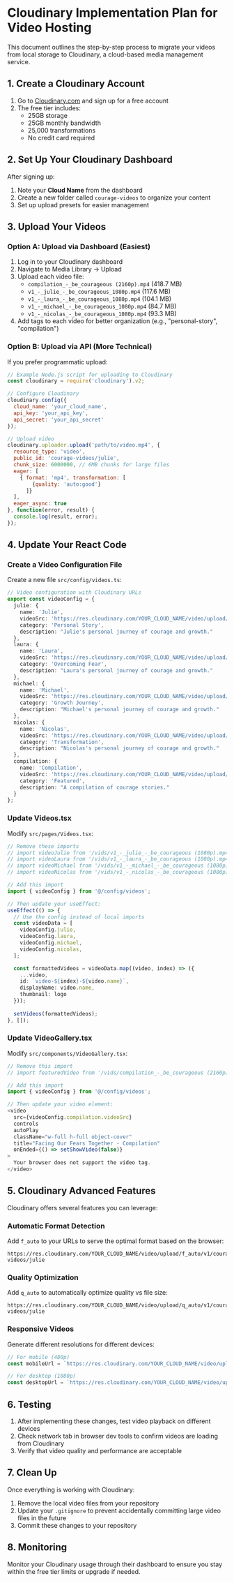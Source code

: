 # Cloudinary Implementation Plan for Video Hosting

This document outlines the step-by-step process to migrate your videos from local storage to Cloudinary, a cloud-based media management service.

## 1. Create a Cloudinary Account

1. Go to [Cloudinary.com](https://cloudinary.com/) and sign up for a free account
2. The free tier includes:
   - 25GB storage
   - 25GB monthly bandwidth
   - 25,000 transformations
   - No credit card required

## 2. Set Up Your Cloudinary Dashboard

After signing up:

1. Note your **Cloud Name** from the dashboard
2. Create a new folder called `courage-videos` to organize your content
3. Set up upload presets for easier management

## 3. Upload Your Videos

### Option A: Upload via Dashboard (Easiest)

1. Log in to your Cloudinary dashboard
2. Navigate to Media Library → Upload
3. Upload each video file:
   - `compilation_-_be_courageous (2160p).mp4` (418.7 MB)
   - `v1_-_julie_-_be_courageous_1080p.mp4` (117.6 MB)
   - `v1_-_laura_-_be_courageous_1080p.mp4` (104.1 MB)
   - `v1_-_michael_-_be_courageous_1080p.mp4` (84.7 MB)
   - `v1_-_nicolas_-_be_courageous_1080p.mp4` (93.3 MB)
4. Add tags to each video for better organization (e.g., "personal-story", "compilation")

### Option B: Upload via API (More Technical)

If you prefer programmatic upload:

```javascript
// Example Node.js script for uploading to Cloudinary
const cloudinary = require('cloudinary').v2;

// Configure Cloudinary
cloudinary.config({
  cloud_name: 'your_cloud_name',
  api_key: 'your_api_key',
  api_secret: 'your_api_secret'
});

// Upload video
cloudinary.uploader.upload('path/to/video.mp4', {
  resource_type: 'video',
  public_id: 'courage-videos/julie',
  chunk_size: 6000000, // 6MB chunks for large files
  eager: [
    { format: 'mp4', transformation: [
        {quality: 'auto:good'}
      ]}
  ],
  eager_async: true
}, function(error, result) {
  console.log(result, error);
});
```

## 4. Update Your React Code

### Create a Video Configuration File

Create a new file `src/config/videos.ts`:

```typescript
// Video configuration with Cloudinary URLs
export const videoConfig = {
  julie: {
    name: 'Julie',
    videoSrc: 'https://res.cloudinary.com/YOUR_CLOUD_NAME/video/upload/v1/courage-videos/julie',
    category: 'Personal Story',
    description: "Julie's personal journey of courage and growth."
  },
  laura: {
    name: 'Laura',
    videoSrc: 'https://res.cloudinary.com/YOUR_CLOUD_NAME/video/upload/v1/courage-videos/laura',
    category: 'Overcoming Fear',
    description: "Laura's personal journey of courage and growth."
  },
  michael: {
    name: 'Michael',
    videoSrc: 'https://res.cloudinary.com/YOUR_CLOUD_NAME/video/upload/v1/courage-videos/michael',
    category: 'Growth Journey',
    description: "Michael's personal journey of courage and growth."
  },
  nicolas: {
    name: 'Nicolas',
    videoSrc: 'https://res.cloudinary.com/YOUR_CLOUD_NAME/video/upload/v1/courage-videos/nicolas',
    category: 'Transformation',
    description: "Nicolas's personal journey of courage and growth."
  },
  compilation: {
    name: 'Compilation',
    videoSrc: 'https://res.cloudinary.com/YOUR_CLOUD_NAME/video/upload/v1/courage-videos/compilation',
    category: 'Featured',
    description: "A compilation of courage stories."
  }
};
```

### Update Videos.tsx

Modify `src/pages/Videos.tsx`:

```typescript
// Remove these imports
// import videoJulie from '/vids/v1_-_julie_-_be_courageous (1080p).mp4';
// import videoLaura from '/vids/v1_-_laura_-_be_courageous (1080p).mp4';
// import videoMichael from '/vids/v1_-_michael_-_be_courageous (1080p).mp4';
// import videoNicolas from '/vids/v1_-_nicolas_-_be_courageous (1080p).mp4';

// Add this import
import { videoConfig } from '@/config/videos';

// Then update your useEffect:
useEffect(() => {
  // Use the config instead of local imports
  const videoData = [
    videoConfig.julie,
    videoConfig.laura,
    videoConfig.michael,
    videoConfig.nicolas,
  ];

  const formattedVideos = videoData.map((video, index) => ({
    ...video,
    id: `video-${index}-${video.name}`,
    displayName: video.name,
    thumbnail: logo
  }));
  
  setVideos(formattedVideos);
}, []);
```

### Update VideoGallery.tsx

Modify `src/components/VideoGallery.tsx`:

```typescript
// Remove this import
// import featuredVideo from '/vids/compilation_-_be_courageous (2160p).mp4';

// Add this import
import { videoConfig } from '@/config/videos';

// Then update your video element:
<video
  src={videoConfig.compilation.videoSrc}
  controls
  autoPlay
  className="w-full h-full object-cover"
  title="Facing Our Fears Together - Compilation"
  onEnded={() => setShowVideo(false)}
>
  Your browser does not support the video tag.
</video>
```

## 5. Cloudinary Advanced Features

Cloudinary offers several features you can leverage:

### Automatic Format Detection

Add `f_auto` to your URLs to serve the optimal format based on the browser:

```
https://res.cloudinary.com/YOUR_CLOUD_NAME/video/upload/f_auto/v1/courage-videos/julie
```

### Quality Optimization

Add `q_auto` to automatically optimize quality vs file size:

```
https://res.cloudinary.com/YOUR_CLOUD_NAME/video/upload/q_auto/v1/courage-videos/julie
```

### Responsive Videos

Generate different resolutions for different devices:

```typescript
// For mobile (480p)
const mobileUrl = `https://res.cloudinary.com/YOUR_CLOUD_NAME/video/upload/c_scale,w_480/v1/courage-videos/julie`;

// For desktop (1080p)
const desktopUrl = `https://res.cloudinary.com/YOUR_CLOUD_NAME/video/upload/c_scale,w_1080/v1/courage-videos/julie`;
```

## 6. Testing

1. After implementing these changes, test video playback on different devices
2. Check network tab in browser dev tools to confirm videos are loading from Cloudinary
3. Verify that video quality and performance are acceptable

## 7. Clean Up

Once everything is working with Cloudinary:

1. Remove the local video files from your repository
2. Update your `.gitignore` to prevent accidentally committing large video files in the future
3. Commit these changes to your repository

## 8. Monitoring

Monitor your Cloudinary usage through their dashboard to ensure you stay within the free tier limits or upgrade if needed.
